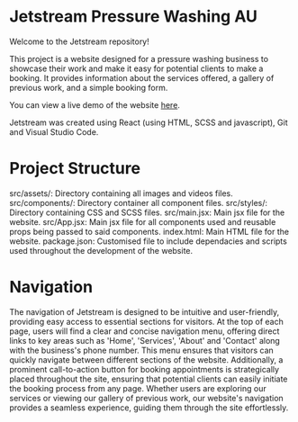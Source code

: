 # Jetstream Pressure Washing AU
Welcome to the Jetstream repository! 

This project is a website designed for a pressure washing business to showcase their work and make it easy for potential clients to make a booking. It provides information about the services offered, a gallery of previous work, and a simple booking form.

You can view a live demo of the website [here](https://xavierprice.github.io/jetstream/).

Jetstream was created using React (using HTML, SCSS and javascript), Git and Visual Studio Code.

# Project Structure
src/assets/: Directory containing all images and videos files.
src/components/: Directory container all component files.
src/styles/: Directory containing CSS and SCSS files.
src/main.jsx: Main jsx file for the website.
src/App.jsx: Main jsx file for all components used and reusable props being passed to said components.
index.html: Main HTML file for the website.
package.json: Customised file to include dependacies and scripts used throughout the development of the website.

# Navigation
The navigation of Jetstream is designed to be intuitive and user-friendly, providing easy access to essential sections for visitors. At the top of each page, users will find a clear and concise navigation menu, offering direct links to key areas such as 'Home', 'Services', 'About' and 'Contact' along with the business's phone number. This menu ensures that visitors can quickly navigate between different sections of the website. Additionally, a prominent call-to-action button for booking appointments is strategically placed throughout the site, ensuring that potential clients can easily initiate the booking process from any page. Whether users are exploring our services or viewing our gallery of previous work, our website's navigation provides a seamless experience, guiding them through the site effortlessly.



